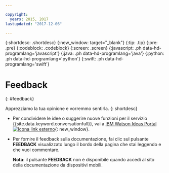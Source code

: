 ```yaml
---

copyright:
  years: 2015, 2017
lastupdated: "2017-12-06"

---
```


{:shortdesc: .shortdesc}
{:new_window: target="_blank"}
{:tip: .tip}
{:pre: .pre}
{:codeblock: .codeblock}
{:screen: .screen}
{:javascript: .ph data-hd-programlang='javascript'}
{:java: .ph data-hd-programlang='java'}
{:python: .ph data-hd-programlang='python'}
{:swift: .ph data-hd-programlang='swift'}

# Feedback
{: #feedback}

Apprezziamo la tua opinione e vorremmo sentirla.
{: shortdesc}

- Per condividere le idee o suggerire nuove funzioni per il servizio {{site.data.keyword.conversationfull}}, vai a [IBM Watson Ideas Portal ![Icona link esterno](../../icons/launch-glyph.svg "Icona link esterno")](https://ibm-watson.ideas.aha.io/?project=WCS){: new_window}.

- Per fornire il feedback sulla documentazione, fai clic sul pulsante **FEEDBACK** visualizzato lungo il bordo della pagina che stai leggendo e che vuoi commentare. 

  **Nota**: il pulsante **FEEDBACK** non è disponibile quando accedi al sito della documentazione da dispositivi mobili. 
